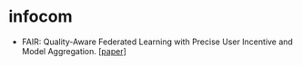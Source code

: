 # infocom
+ FAIR: Quality-Aware Federated Learning with Precise User Incentive and Model Aggregation.  [[paper]](https://ieeexplore.ieee.org/document/9488743)
